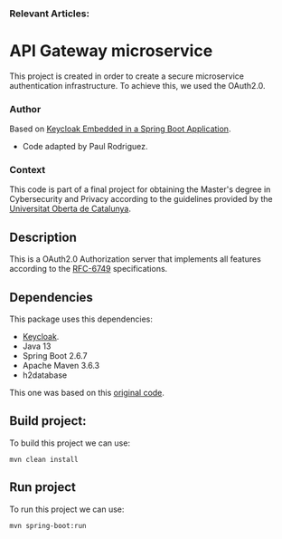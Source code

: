 ### Relevant Articles:

# API Gateway microservice
This project is created in order to create a secure microservice authentication infrastructure. To achieve this, we used the OAuth2.0.

### Author 
Based on [Keycloak Embedded in a Spring Boot Application](https://www.baeldung.com/keycloak-embedded-in-spring-boot-app).
- Code adapted by Paul Rodriguez.

### Context
This code is part of a final project for obtaining the Master's degree in Cybersecurity and Privacy according to the guidelines provided by the [Universitat Oberta de Catalunya](https://www.uoc.edu/). 

## Description
This is a OAuth2.0 Authorization server that implements all features according to the [RFC-6749](https://www.rfc-editor.org/rfc/rfc6749) specifications.

## Dependencies
This package uses this dependencies:
- [Keycloak](https://www.keycloak.org/).
- Java 13
- Spring Boot 2.6.7
- Apache Maven 3.6.3
- h2database

This one was based on this [original code](https://github.com/thomasdarimont/embedded-spring-boot-keycloak-server).

## Build project: 
To build this project we can use:

<code>mvn clean install</code>

## Run project
To run this project we can use:

<code>mvn spring-boot:run</code>
